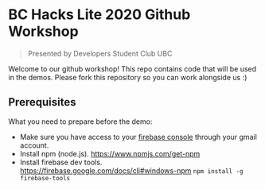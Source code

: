 # BC Hacks Lite 2020 Github Workshop
> Presented by Developers Student Club UBC

<p>Welcome to our github workshop!
This repo contains code that will be used in the demos.
Please fork this repository so you can work alongside us :)</p>

## Prerequisites

<p>What you need to prepare before the demo:</p>

- Make sure you have access to your [firebase console](https://console.firebase.google.com/) through your gmail account.
- Install npm (node.js). https://www.npmjs.com/get-npm
- Install firebase dev tools. https://firebase.google.com/docs/cli#windows-npm `npm install -g firebase-tools`
